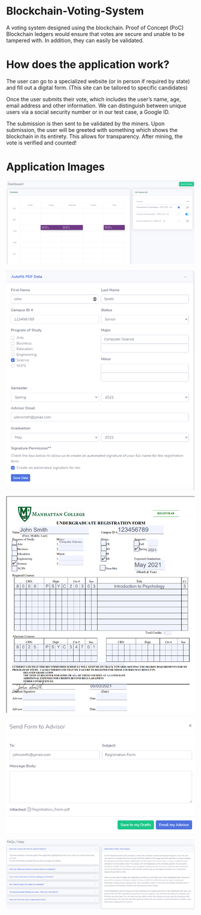 # Blockchain-Voting-System
A voting system designed using the blockchain. Proof of Concept (PoC)
Blockchain ledgers would ensure that votes are secure and unable to be tampered with. In addition, they can easily be validated. 

# How does the application work?
The user can go to a specialized website (or in person if required by state) and fill out a digital form. (This site can be tailored to specific candidates) 

Once the user submits their vote, which includes the user’s name, age, email address and other information. We can distinguish between unique users via a social security number or in our test case, a Google ID. 

The submission is then sent to be validated by the miners. Upon submission, the user will be greeted with something which shows the blockchain in its entirety. This allows for transparency. After mining, the vote is verified and counted!

# Application Images

![MCS Dashboard](https://github.com/ECiccotelli/MCS-Capstone/blob/main/images/dashboard.PNG)


![Autofill Form](https://github.com/ECiccotelli/MCS-Capstone/blob/main/images/autofill.PNG)


![PDF](https://github.com/ECiccotelli/MCS-Capstone/blob/main/images/pdf.PNG)


![Email](https://github.com/ECiccotelli/MCS-Capstone/blob/main/images/email.PNG)


![FAQ](https://github.com/ECiccotelli/MCS-Capstone/blob/main/images/FAQ.PNG)
